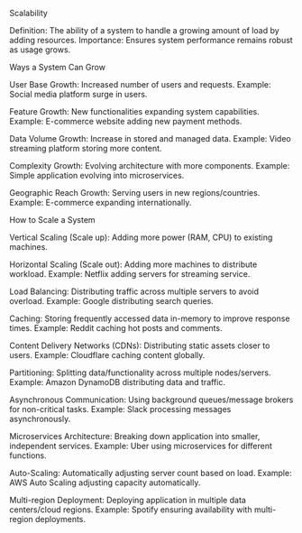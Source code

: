Scalability

Definition: The ability of a system to handle a growing amount of load by adding resources.
Importance: Ensures system performance remains robust as usage grows.


Ways a System Can Grow

User Base Growth: Increased number of users and requests.
Example: Social media platform surge in users.

Feature Growth: New functionalities expanding system capabilities.
Example: E-commerce website adding new payment methods.

Data Volume Growth: Increase in stored and managed data.
Example: Video streaming platform storing more content.

Complexity Growth: Evolving architecture with more components.
Example: Simple application evolving into microservices.

Geographic Reach Growth: Serving users in new regions/countries.
Example: E-commerce expanding internationally.


How to Scale a System

Vertical Scaling (Scale up): Adding more power (RAM, CPU) to existing machines.

Horizontal Scaling (Scale out): Adding more machines to distribute workload.
Example: Netflix adding servers for streaming service.

Load Balancing: Distributing traffic across multiple servers to avoid overload.
Example: Google distributing search queries.

Caching: Storing frequently accessed data in-memory to improve response times.
Example: Reddit caching hot posts and comments.

Content Delivery Networks (CDNs): Distributing static assets closer to users.
Example: Cloudflare caching content globally.

Partitioning: Splitting data/functionality across multiple nodes/servers.
Example: Amazon DynamoDB distributing data and traffic.

Asynchronous Communication: Using background queues/message brokers for non-critical tasks.
Example: Slack processing messages asynchronously.

Microservices Architecture: Breaking down application into smaller, independent services.
Example: Uber using microservices for different functions.

Auto-Scaling: Automatically adjusting server count based on load.
Example: AWS Auto Scaling adjusting capacity automatically.

Multi-region Deployment: Deploying application in multiple data centers/cloud regions.
Example: Spotify ensuring availability with multi-region deployments.



